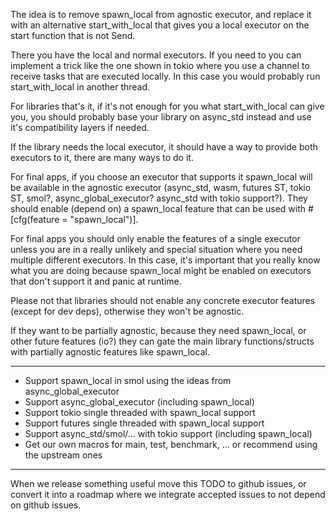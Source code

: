 The idea is to remove spawn_local from agnostic executor, and replace it with an alternative start_with_local that gives you a local executor on the start function that is not Send.

There you have the local and normal executors. If you need to you can implement a trick like the one shown in tokio where you use a channel to receive tasks that are executed locally.
In this case you would probably run start_with_local in another thread.

For libraries that's it, if it's not enough for you what start_with_local can give you, you should probably base your library on async_std instead and use it's compatibility layers if needed.

If the library needs the local executor, it should have a way to provide both executors to it, there are many ways to do it.

For final apps, if you choose an executor that supports it spawn_local will be available in the agnostic executor (async_std, wasm, futures ST, tokio ST, smol?, async_global_executor? async_std with tokio support?).
They should enable (depend on) a spawn_local feature that can be used with #[cfg(feature = "spawn_local")].

For final apps you should only enable the features of a single executor unless you are in a really unlikely and special situation where you need multiple different executors.
In this case, it's important that you really know what you are doing because spawn_local might be enabled on executors that don't support it and panic at runtime.

Please not that libraries should not enable any concrete executor features (except for dev deps), otherwise they won't be agnostic.

If they want to be partially agnostic, because they need spawn_local, or other future features (io?) they can gate the main library functions/structs with partially agnostic features like spawn_local.

------------------------------------

- Support spawn_local in smol using the ideas from async_global_executor
- Support async_global_executor (including spawn_local)
- Support tokio single threaded with spawn_local support
- Support futures single threaded with spawn_local support
- Support async_std/smol/... with tokio support (including spawn_local)
- Get our own macros for main, test, benchmark, ... or recommend using the upstream ones

-------------------------------------

When we release something useful move this TODO to github issues, or convert it into a roadmap where we integrate accepted issues to not depend on github issues.